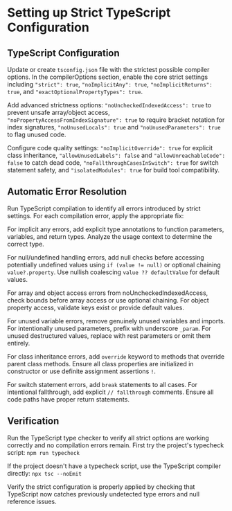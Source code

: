 # Setting up Strict TypeScript Configuration

## TypeScript Configuration

Update or create `tsconfig.json` file with the strictest possible compiler options. In the compilerOptions section, enable the core strict settings including `"strict": true`, `"noImplicitAny": true`, `"noImplicitReturns": true`, and `"exactOptionalPropertyTypes": true`.

Add advanced strictness options: `"noUncheckedIndexedAccess": true` to prevent unsafe array/object access, `"noPropertyAccessFromIndexSignature": true` to require bracket notation for index signatures, `"noUnusedLocals": true` and `"noUnusedParameters": true` to flag unused code.

Configure code quality settings: `"noImplicitOverride": true` for explicit class inheritance, `"allowUnusedLabels": false` and `"allowUnreachableCode": false` to catch dead code, `"noFallthroughCasesInSwitch": true` for switch statement safety, and `"isolatedModules": true` for build tool compatibility.

## Automatic Error Resolution

Run TypeScript compilation to identify all errors introduced by strict settings. For each compilation error, apply the appropriate fix:

For implicit any errors, add explicit type annotations to function parameters, variables, and return types. Analyze the usage context to determine the correct type.

For null/undefined handling errors, add null checks before accessing potentially undefined values using `if (value != null)` or optional chaining `value?.property`. Use nullish coalescing `value ?? defaultValue` for default values.

For array and object access errors from noUncheckedIndexedAccess, check bounds before array access or use optional chaining. For object property access, validate keys exist or provide default values.

For unused variable errors, remove genuinely unused variables and imports. For intentionally unused parameters, prefix with underscore `_param`. For unused destructured values, replace with rest parameters or omit them entirely.

For class inheritance errors, add `override` keyword to methods that override parent class methods. Ensure all class properties are initialized in constructor or use definite assignment assertions `!`.

For switch statement errors, add `break` statements to all cases. For intentional fallthrough, add explicit `// fallthrough` comments. Ensure all code paths have proper return statements.

## Verification

Run the TypeScript type checker to verify all strict options are working correctly and no compilation errors remain. First try the project's typecheck script: `npm run typecheck`

If the project doesn't have a typecheck script, use the TypeScript compiler directly: `npx tsc --noEmit`

Verify the strict configuration is properly applied by checking that TypeScript now catches previously undetected type errors and null reference issues.